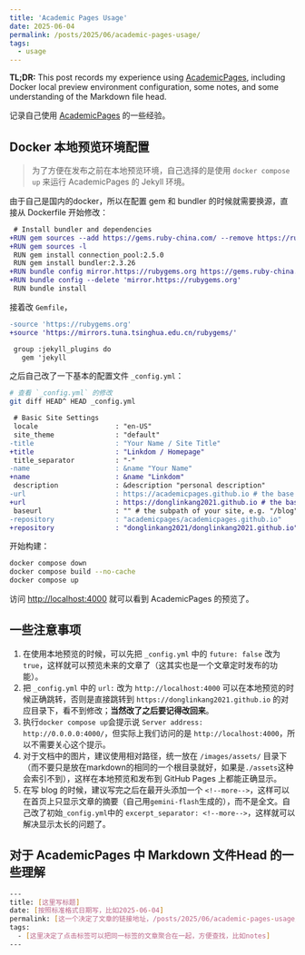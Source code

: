 ```yaml
---
title: 'Academic Pages Usage'
date: 2025-06-04
permalink: /posts/2025/06/academic-pages-usage/
tags:
  - usage
---
```


**TL;DR:** This post records my experience using [AcademicPages](https://github.com/academicpages/academicpages.github.io), including Docker local preview environment configuration, some notes, and some understanding of the Markdown file head.

<!--more-->

记录自己使用 [AcademicPages](https://github.com/academicpages/academicpages.github.io) 的一些经验。

## Docker 本地预览环境配置

> 为了方便在发布之前在本地预览环境，自己选择的是使用 `docker compose up` 来运行 AcademicPages 的 Jekyll 环境。

由于自己是国内的docker，所以在配置 gem 和 bundler 的时候就需要换源，直接从 Dockerfile 开始修改：

```diff
 # Install bundler and dependencies
+RUN gem sources --add https://gems.ruby-china.com/ --remove https://rubygems.org/
+RUN gem sources -l
 RUN gem install connection_pool:2.5.0
 RUN gem install bundler:2.3.26
+RUN bundle config mirror.https://rubygems.org https://gems.ruby-china.com
+RUN bundle config --delete 'mirror.https://rubygems.org'
 RUN bundle install
```

接着改 `Gemfile`，

```diff
-source 'https://rubygems.org'
+source 'https://mirrors.tuna.tsinghua.edu.cn/rubygems/'

 group :jekyll_plugins do
   gem 'jekyll
```

之后自己改了一下基本的配置文件 `_config.yml`：

```bash
# 查看 `_config.yml` 的修改
git diff HEAD^ HEAD _config.yml
```

```diff
 # Basic Site Settings
 locale                   : "en-US"
 site_theme               : "default"
-title                    : "Your Name / Site Title"
+title                    : "Linkdom / Homepage"
 title_separator          : "-"
-name                     : &name "Your Name"
+name                     : &name "Linkdom"
 description              : &description "personal description"
-url                      : https://academicpages.github.io # the base hostname & protocol for your site e.g. "https://[your GitHub username].github.io" or if you already have some other page hosted on Github then use "https://[your GitHub username].github.io/[Your Repo Name]"   
+url                      : https://donglinkang2021.github.io # the base hostname & protocol for your site e.g. "https://[your GitHub username].github.io" or if you already have some other page hosted on Github then use "https://[your GitHub username].github.io/[Your Repo Name]" 
 baseurl                  : "" # the subpath of your site, e.g. "/blog"
-repository               : "academicpages/academicpages.github.io"
+repository               : "donglinkang2021/donglinkang2021.github.io"
```

开始构建：

```bash
docker compose down
docker compose build --no-cache
docker compose up
```

访问 [http://localhost:4000](http://localhost:4000) 就可以看到 AcademicPages 的预览了。

## 一些注意事项

1. 在使用本地预览的时候，可以先把 `_config.yml` 中的 `future: false` 改为 `true`，这样就可以预览未来的文章了（这其实也是一个文章定时发布的功能）。
2. 把 `_config.yml` 中的 `url:` 改为 `http://localhost:4000` 可以在本地预览的时候正确跳转，否则是直接跳转到 `https://donglinkang2021.github.io` 的对应目录下，看不到修改；**当然改了之后要记得改回来**。
3. 执行`docker compose up`会提示说 `Server address: http://0.0.0.0:4000/`，但实际上我们访问的是 `http://localhost:4000`，所以不需要关心这个提示。
4. 对于文档中的图片，建议使用相对路径，统一放在 `/images/assets/` 目录下（而不要只是放在markdown的相同的一个根目录就好，如果是`./assets`这种会索引不到），这样在本地预览和发布到 GitHub Pages 上都能正确显示。
5. 在写 blog 的时候，建议写完之后在最开头添加一个 `<!--more-->`，这样可以在首页上只显示文章的摘要（自己用`gemini-flash`生成的），而不是全文。自己改了初始`_config.yml`中的 `excerpt_separator: <!--more-->`，这样就可以解决显示太长的问题了。

## 对于 AcademicPages 中 Markdown 文件Head 的一些理解

```bash
---
title: [这里写标题]
date: [按照标准格式日期写，比如2025-06-04]
permalink: [这一个决定了文章的链接地址，/posts/2025/06/academic-pages-usage/，链接地址就是url+permalink]
tags:
  - [这里决定了点击标签可以把同一标签的文章聚合在一起，方便查找，比如notes]
---
```

